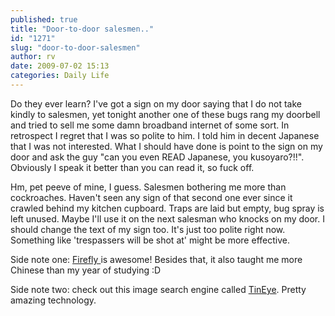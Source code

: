 ```yaml
---
published: true
title: "Door-to-door salesmen.."
id: "1271"
slug: "door-to-door-salesmen"
author: rv
date: 2009-07-02 15:13
categories: Daily Life
---
```

Do they ever learn? I've got a sign on my door saying that I do not take kindly to salesmen, yet tonight another one of these bugs rang my doorbell and tried to sell me some damn broadband internet of some sort. In retrospect I regret that I was so polite to him. I told him in decent Japanese that I was not interested. What I should have done is point to the sign on my door and ask the guy "can you even READ Japanese, you kusoyaro?!!". Obviously I speak it better than you can read it, so fuck off.

Hm, pet peeve of mine, I guess. Salesmen bothering me more than cockroaches. Haven't seen any sign of that second one ever since it crawled behind my kitchen cupboard. Traps are laid but empty, bug spray is left unused. Maybe I'll use it on the next salesman who knocks on my door. I should change the text of my sign too. It's just too polite right now. Something like 'trespassers will be shot at' might be more effective.

Side note one: <a href="http://www.imdb.com/title/tt0303461/" target="_blank">Firefly </a>is awesome! Besides that, it also taught me more Chinese than my year of studying :D

Side note two: check out this image search engine called <a href="http://tineye.com/" target="_blank">TinEye</a>. Pretty amazing technology.